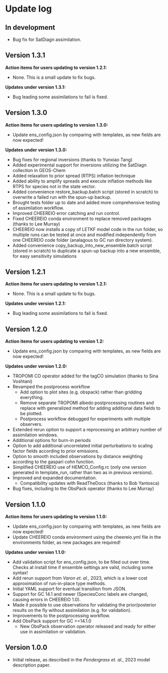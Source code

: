 # Update log

## In development

* Bug fix for SatDiagn assimilation.

## Version 1.3.1

**Action items for users updating to version 1.2.1:**

* None. This is a small update to fix bugs.

**Updates under version 1.3.1:**

* Bug leading some assimilations to fail is fixed.

## Version 1.3.0

**Action items for users updating to version 1.3.0:**

* Update ens_config.json by comparing with templates, as new fields are now expected!

**Updates under version 1.3.0:**

* Bug fixes for regional inversions (thanks to Yunxiao Tang)
* Added experimental support for inversions utilizing the SatDiagn collection in GEOS-Chem
* Added relaxation to prior spread (RTPS) inflation technique
* Added ability to amplify spreads and execute inflation methods like RTPS for species not in the state vector.
* Added convenience restore_backup.batch script (stored in scratch) to overwrite a failed run with the spun-up backup.
* Brought tests folder up to date and added more comprehensive testing of assimilation workflow.
* Improved CHEEREIO error catching and run control.
* Fixed CHEEREIO conda environment to replace removed packages (thanks to Lee Murray)
* CHEEREIO now installs a copy of LETKF model code in the run folder, so multiple runs can be tested at once and modified independently from one CHEEREIO code folder (analagous to GC run directory system).
* Added convenience copy_backup_into_new_ensemble.batch script (stored in scratch) to duplicate a spun-up backup into a new ensemble, for easy sensitivity simulations

## Version 1.2.1

**Action items for users updating to version 1.2.1:**

* None. This is a small update to fix bugs.

**Updates under version 1.2.1:**

* Bug leading some assimilations to fail is fixed.


## Version 1.2.0

**Action items for users updating to version 1.2:**

* Update ens_config.json by comparing with templates, as new fields are now expected!

**Updates under version 1.2.0:**

* TROPOMI CO operator added for the tagCO simulation (thanks to Sina Voshtani)
* Revamped the postprocess workflow
  * Add option to plot sites (e.g. obspack) rather than gridding everything.
  * Remove separate TROPOMI albedo postprocessing routines and replace with generalized method for adding additional data fields to be plotted. 
  * Postprocess workflow debugged for experiments with multiple observers.
* Extended rerun option to support a reprocessing an arbitrary number of assimilation windows.
* Additional options for burn-in periods
* Option to add additional uncorrelated initial perturbations to scaling factor fields according to prior emissions.
* Option to smooth included observations by distance weighting according to the gaspari cohn function.
* Simplified CHEEREIO use of HEMCO_Config.rc (only one version generated in template_run, rather than two as in previous versions).
* Improved and expanded documentation.
  * Compatibility updates with ReadTheDocs (thanks to Bob Yantosca)
* Bug fixes, including to the ObsPack operator (thanks to Lee Murray)


## Version 1.1.0

**Action items for users updating to version 1.1.0:**

* Update ens_config.json by comparing with templates, as new fields are now expected!
* Update CHEEREIO conda environment using the cheereio.yml file in the environments folder, as new packages are required!

**Updates under version 1.1.0:**

* Add validation script for ens_config.json, to be filled out over time. Checks at install time if ensemble settings are valid, including some syntax!
* Add rerun support from *Varon et. al.*, 2023, which is a lower cost approximation of run-in-place type methods.
* Initial YAML support for eventual transition from JSON.
* Support for GC 14.1 and newer (SpeciesConc labels are changed, causing errors in CHEEREIO 1.0).
* Made it possible to use observations for validating the prior/posterior results on the fly without assimilation (e.g. for validation).
* Improvements to the postprocessing workflow. 
* Add ObsPack support for GC >=14.1.0
  * New ObsPack observation operator released and ready for either use in assimilation or validation.

## Version 1.0.0

* Initial release, as described in the *Pendergrass et. al.*, 2023 model description paper.
